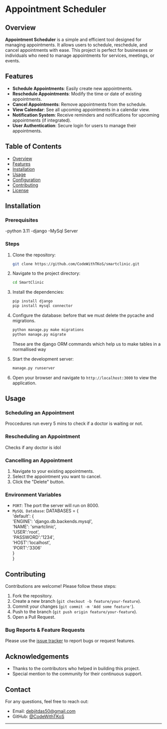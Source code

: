 # Appointment Scheduler

## Overview

**Appointment Scheduler** is a simple and efficient tool designed for managing appointments. It allows users to schedule, reschedule, and cancel appointments with ease. This project is perfect for businesses or individuals who need to manage appointments for services, meetings, or events.

## Features

- **Schedule Appointments**: Easily create new appointments.
- **Reschedule Appointments**: Modify the time or date of existing appointments.
- **Cancel Appointments**: Remove appointments from the schedule.
- **View Calendar**: See all upcoming appointments in a calendar view.
- **Notification System**: Receive reminders and notifications for upcoming appointments (if integrated).
- **User Authentication**: Secure login for users to manage their appointments.

## Table of Contents

- [Overview](#overview)
- [Features](#features)
- [Installation](#installation)
- [Usage](#usage)
- [Configuration](#configuration)
- [Contributing](#contributing)
- [License](#license)

## Installation

### Prerequisites

-python 3.11
-django 
-MySql Server

### Steps

1. Clone the repository:

    ```bash
    git clone https://github.com/CodeWithTKoS/smartclinic.git
    ```

2. Navigate to the project directory:

    ```bash
    cd SmartClinic
    ```

3. Install the dependencies:

    ```bash
    pip install django
    pip install mysql connector
    ```

4. Configure the database:
    before that we must delete the pycache and migrations.
    ```bash
    python manage.py make migrations
    python manage.py migrate
    ```
    These are the django ORM commands which help us to make tables in a normallised way

5. Start the development server:

    ```bash
    manage.py runserver
    ```

6. Open your browser and navigate to `http://localhost:3000` to view the application.

## Usage

### Scheduling an Appointment

Proccedures run every 5 mins to check if a doctor is waiting or not.

### Rescheduling an Appointment

Checks if any doctor is idol

### Cancelling an Appointment

1. Navigate to your existing appointments.
2. Select the appointment you want to cancel.
3. Click the "Delete" button.

### Environment Variables

- `PORT`: The port the server will run on 8000.
- `MySQL Database`: DATABASES = {  
    'default': {  
        'ENGINE': 'django.db.backends.mysql',  
        'NAME': 'smartclinic',  
        'USER':'root',  
        'PASSWORD':'1234',  
        'HOST':'localhost',  
        'PORT':'3306'  
    }  
  }

## Contributing

Contributions are welcome! Please follow these steps:

1. Fork the repository.
2. Create a new branch (`git checkout -b feature/your-feature`).
3. Commit your changes (`git commit -m 'Add some feature'`).
4. Push to the branch (`git push origin feature/your-feature`).
5. Open a Pull Request.

### Bug Reports & Feature Requests

Please use the [issue tracker](https://github.com/CodeWithTKoS/smartclinic.git/issues) to report bugs or request features.

## Acknowledgements

- Thanks to the contributors who helped in building this project.
- Special mention to the community for their continuous support.

## Contact

For any questions, feel free to reach out:

- Email: debjitdas50@gmail.com
- GitHub: [@CodeWithTKoS](https://github.com/CodeWithTKoS)

---

